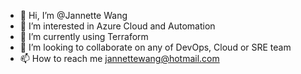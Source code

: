 - 👋 Hi, I’m @Jannette Wang
- 👀 I’m interested in Azure Cloud and Automation
- 🌱 I’m currently using Terraform
- 💞️ I’m looking to collaborate on any of DevOps, Cloud or SRE team
- 📫 How to reach me jannettewang@hotmail.com

<!---
sweet-aus/sweet-aus is a ✨ special ✨ repository because its `README.md` (this file) appears on your GitHub profile.
You can click the Preview link to take a look at your changes.
--->
